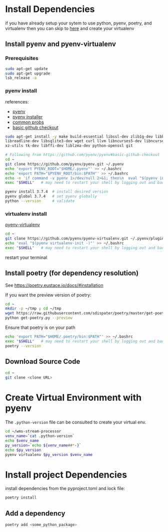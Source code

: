
# Install Dependencies
if you have already setup your sytem to use python, pyenv, poetry, and virtualenv then you can skip to [here](#create-virtual-environment-with-pyenv) and create your virtualenv

## Install pyenv and pyenv-virtualenv

### Prerequisites

```bash
sudo apt-get update
sudo apt-get upgrade
lsb_release -a
```

### pyenv install

references:

* [pyenv](https://github.com/pyenv/pyenv)
* [pyenv installer](https://github.com/pyenv/pyenv-installer)
* [common probs](https://github.com/pyenv/pyenv/wiki/Common-build-problems)
* [basic github checkout](https://github.com/pyenv/pyenv#basic-github-checkout)

```bash
sudo apt-get install -y make build-essential libssl-dev zlib1g-dev libbz2-dev \
libreadline-dev libsqlite3-dev wget curl llvm libncurses5-dev libncursesw5-dev \
xz-utils tk-dev libffi-dev liblzma-dev python-openssl git

# Following from https://github.com/pyenv/pyenv#basic-github-checkout
cd ~
git clone https://github.com/pyenv/pyenv.git ~/.pyenv
echo 'export PYENV_ROOT="$HOME/.pyenv"' >> ~/.bashrc
echo 'export PATH="$PYENV_ROOT/bin:$PATH"' >> ~/.bashrc
echo -e 'if command -v pyenv 1>/dev/null 2>&1; then\n  eval "$(pyenv init -)"\nfi' >> ~/.bashrc
exec "$SHELL"   # may need to restart your shell by logging out and back in
```

```bash
pyenv install 3.7.4  # install desired version
pyenv global 3.7.4   # set pyenv globally
python --version     # validate
```

### virtualenv install
[pyenv-virtualenv](https://github.com/pyenv/pyenv-virtualenv)
```bash
cd ~
git clone https://github.com/pyenv/pyenv-virtualenv.git ~/.pyenv/plugins/pyenv-virtualenv
echo 'eval "$(pyenv virtualenv-init -)"' >> ~/.bashrc
exec "$SHELL"   # may need to restart your shell by logging out and back in
```
restart your terminal

## Install poetry (for dependency resolution)

See https://poetry.eustace.io/docs/#installation

If you want the preview version of poetry:

```bash
cd ~
mkdir -p ~/tmp ; cd ~/tmp
wget https://raw.githubusercontent.com/sdispater/poetry/master/get-poetry.py
python get-poetry.py --preview
```

Ensure that poetry is on your path

```bash
echo 'export PATH="$HOME/.poetry/bin:$PATH"' >> ~/.bashrc
exec "$SHELL"   # may need to restart your shell by logging out and back in
poetry --version
```

## Download Source Code

```bash
cd ~
git clone <clone URL>
```

# Create Virtual Environment with pyenv

The `.python-version` file can be consulted to create your virtual env.

```bash
cd ~/wms-stream-processor
venv_name=`cat .python-version`
echo $venv_name
py_version=`echo ${venv_name##*-}`
echo $py_version
pyenv virtualenv $py_version $venv_name
```

# Install project Dependencies

install dependencies from the pyproject.toml and lock file:

```bash
poetry install
```

## Add a dependency

```bash
poetry add <some_python_package>
```
